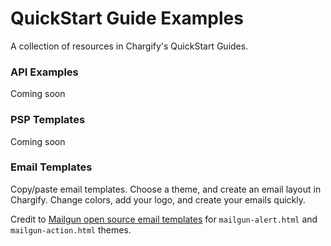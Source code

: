 # QuickStart Guide Examples
A collection of resources in Chargify's QuickStart Guides.

### API Examples
Coming soon

### PSP Templates
Coming soon

### Email Templates
Copy/paste email templates. Choose a theme, and create an email layout in Chargify. Change colors, add your logo, and create your emails quickly.

Credit to [Mailgun open source email templates](https://github.com/mailgun/transactional-email-templates) for `mailgun-alert.html` and `mailgun-action.html` themes. 
